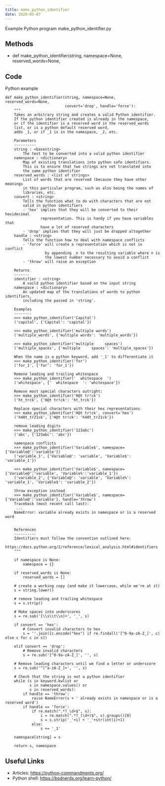 ```yaml
---
title: make_python_identifier
date: 2020-05-07
---
```

Example Python program make_python_identifier.py


## Methods

* def make_python_identifier(string, namespace=None, reserved_words=None,

## Code

Python example

    def make_python_identifier(string, namespace=None, reserved_words=None,
                               convert='drop', handle='force'):
        """
        Takes an arbitrary string and creates a valid Python identifier.
        If the python identifier created is already in the namespace,
        or if the identifier is a reserved word in the reserved_words
        list, or is a python default reserved word,
        adds _1, or if _1 is in the namespace, _2, etc.
    
        Parameters
        ----------
        string : <basestring>
            The text to be converted into a valid python identifier
        namespace : <dictionary>
            Map of existing translations into python safe identifiers.
            This is to ensure that two strings are not translated into
            the same python identifier
        reserved_words : <list of strings>
            List of words that are reserved (because they have other meanings
            in this particular program, such as also being the names of
            libraries, etc.
        convert : <string>
            Tells the function what to do with characters that are not
            valid in python identifiers
            - 'hex' implies that they will be converted to their hexidecimal
                    representation. This is handy if you have variables that
                    have a lot of reserved characters
            - 'drop' implies that they will just be dropped altogether
        handle : <string>
            Tells the function how to deal with namespace conflicts
            - 'force' will create a representation which is not in conflict
                      by appending _n to the resulting variable where n is
                      the lowest number necessary to avoid a conflict
            - 'throw' will raise an exception
    
        Returns
        -------
        identifier : <string>
            A vaild python identifier based on the input string
        namespace : <dictionary>
            An updated map of the translations of words to python identifiers,
            including the passed in 'string'.
    
        Examples
        --------
        >>> make_python_identifier('Capital')
        ('capital', {'Capital': 'capital'})
    
        >>> make_python_identifier('multiple words')
        ('multiple_words', {'multiple words': 'multiple_words'})
    
        >>> make_python_identifier('multiple     spaces')
        ('multiple_spaces', {'multiple     spaces': 'multiple_spaces'})
    
        When the name is a python keyword, add '_1' to differentiate it
        >>> make_python_identifier('for')
        ('for_1', {'for': 'for_1'})
    
        Remove leading and trailing whitespace
        >>> make_python_identifier('  whitespace  ')
        ('whitespace', {'  whitespace  ': 'whitespace'})
    
        Remove most special characters outright:
        >>> make_python_identifier('H@t tr!ck')
        ('ht_trck', {'H@t tr!ck': 'ht_trck'})
    
        Replace special characters with their hex representations
        >>> make_python_identifier('H@t tr!ck', convert='hex')
        ('h40t_tr21ck', {'H@t tr!ck': 'h40t_tr21ck'})
    
        remove leading digits
        >>> make_python_identifier('123abc')
        ('abc', {'123abc': 'abc'})
    
        namespace conflicts
        >>> make_python_identifier('Variable$', namespace={'Variable@':'variable'})
        ('variable_1', {'Variable@': 'variable', 'Variable$': 'variable_1'})
    
        >>> make_python_identifier('Variable$', namespace={'Variable@':'variable', 'Variable%':'variable_1'})
        ('variable_2', {'Variable@': 'variable', 'Variable%': 'variable_1', 'Variable$': 'variable_2'})
    
        throw exception instead
        >>> make_python_identifier('Variable$', namespace={'Variable@':'variable'}, handle='throw')
        Traceback (most recent call last):
         ...
        NameError: variable already exists in namespace or is a reserved word
    
    
        References
        ----------
        Identifiers must follow the convention outlined here:
            https://docs.python.org/2/reference/lexical_analysis.html#identifiers
        """
    
        if namespace is None:
            namespace = {}
    
        if reserved_words is None:
            reserved_words = []
    
        # create a working copy (and make it lowercase, while we're at it)
        s = string.lower()
    
        # remove leading and trailing whitespace
        s = s.strip()
    
        # Make spaces into underscores
        s = re.sub('[\\s\\t\\n]+', '_', s)
    
        if convert == 'hex':
            # Convert invalid characters to hex
            s = ''.join([c.encode("hex") if re.findall('[^0-9a-zA-Z_]', c) else c for c in s])
    
        elif convert == 'drop':
            # Remove invalid characters
            s = re.sub('[^0-9a-zA-Z_]', '', s)
    
        # Remove leading characters until we find a letter or underscore
        s = re.sub('^[^a-zA-Z_]+', '', s)
    
        # Check that the string is not a python identifier
        while (s in keyword.kwlist or
               s in namespace.values() or
               s in reserved_words):
            if handle == 'throw':
                raise NameError(s + ' already exists in namespace or is a reserved word')
            if handle == 'force':
                if re.match(".*?_\d+$", s):
                    i = re.match(".*?_(\d+)$", s).groups()[0]
                    s = s.strip('_'+i) + '_'+str(int(i)+1)
                else:
                    s += '_1'
    
        namespace[string] = s
    
        return s, namespace

## Useful Links

- Articles: https://python-commandments.org/
- Python shell: https://bsdnerds.org/learn-python/

